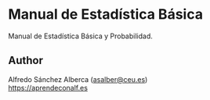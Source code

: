 # Manual de Estadística Básica
Manual de Estadística Básica y Probabilidad.

## Author
Alfredo Sánchez Alberca ([asalber@ceu.es](mailto:asalber@ceu.es))  
https://aprendeconalf.es